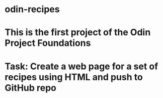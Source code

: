 # odin-recipes

# This is the first project of the Odin Project Foundations
# Task: Create a web page for a set of recipes using HTML and push to GitHub repo

